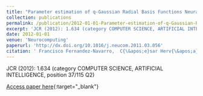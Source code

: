 ```yaml
---
title: "Parameter estimation of q-Gaussian Radial Basis Functions Neural Networks with a Hybrid Algorithm for Binary Classi fication"
collection: publications
permalink: /publication/2012-01-01-Parameter-estimation-of-q-Gaussian-Radial-Basis-Functions-Neural-Networks-with-a-Hybrid-Algorithm-for-Binary-Classi-fication
excerpt: 'JCR (2012): 1.634 (category COMPUTER SCIENCE, ARTIFICIAL INTELLIGENCE, position 37/115 Q2)'
date: 2012-01-01
venue: 'Neurocomputing'
paperurl: 'http://dx.doi.org/10.1016/j.neucom.2011.03.056'
citation: ' Francisco Fernandez-Navarro,  C{\&apos;e}sar Herv{\&apos;a}s-Mart{\&apos;i}nez,  Pedro Guti{\&apos;e}rrez,  Jos{\&apos;e} Pe{\~n}a-Barrag{\&apos;a}n,  Francisca L{\&apos;o}pez-Granados, &quot;Parameter estimation of q-Gaussian Radial Basis Functions Neural Networks with a Hybrid Algorithm for Binary Classi fication.&quot; Neurocomputing, 2012.'
---
```

JCR (2012): 1.634 (category COMPUTER SCIENCE, ARTIFICIAL INTELLIGENCE, position 37/115 Q2)

[Access paper here](http://dx.doi.org/10.1016/j.neucom.2011.03.056){:target="_blank"}
